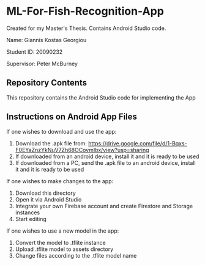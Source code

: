 # ML-For-Fish-Recognition-App
Created for my Master's Thesis. Contains Android Studio code.

Name: Giannis Kostas Georgiou

Student ID: 20090232

Supervisor: Peter McBurney

## Repository Contents

This repository contains the Android Studio code for implementing the App

## Instructions on Android App Files

If one wishes to download and use the app:
1. Download the .apk file from:
   https://drive.google.com/file/d/1-Bqxs-F0EYaZnzYkNuV7Zh68OCovmIbx/view?usp=sharing
3. If downloaded from an android device, install it and it is ready to be used
4. If downloaded from a PC, send the .apk file to an android device, install it and it is ready to be used

If one wishes to make changes to the app:
1. Download this directory
2. Open it via Android Studio
3. Integrate your own Firebase account and create Firestore and Storage instances
4. Start editing

If one wishes to use a new model in the app:
1. Convert the model to .tflite instance 
2. Upload .tflite model to assets directory
3. Change files according to the .tflite model name
